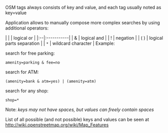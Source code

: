 OSM tags always consists of key and value, and each tag usually noted as key=value

Application allows to manually compose more complex searches by using additional operators:

| | | logical or |
|:--|:-----------|
| & | logical and |
| ! | negation |
| ( ) | logical parts separation |
| `*` | wildcard character |
Example:

search for free parking:
```
amenity=parking & fee=no
```

search for ATM:
```
(amenity=bank & atm=yes) | (amenity=atm)
```

search for any shop:
```
shop=*
```


Note:
_keys may not have spaces, but values can freely contain spaces_<br>


List of all possible (and not possible) keys and values can be seen at <a href='http://wiki.openstreetmap.org/wiki/Map_Features'>http://wiki.openstreetmap.org/wiki/Map_Features</a>